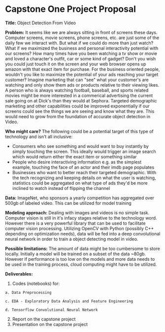 # Capstone One Project Proposal

**Title:** Object Detection From Video

**Problem:** It seems like we are always sitting in front of screens these days. Computer screens, movie screens, phone screens, etc. are just some of the daily few we interact with. But what if we could do more than just watch? What if we maximized the business and personal interactivity potential with our screens? How many times have you been watching a tv show or movie and loved a character's outfit, car or some kind of gadget? Don't you wish you could just touch it on the screen and your web browser opens up amazon with that exact item for purchase. For the business oriented people, wouldn't you like to maximize the potential of your ads reaching your target customer? Imagine marketing that can "see" what your customer's are watching and only show them ads or products relative to their viewing likes. A person who is always watching football, baseball, and sports related movies might be more interested in a commerical advertising the current sale going on at Dick's than they would at Sephora. Targeted demographic marketing and other capabilities could be improved exponentially if our screens could see the things we are seeing and know what they are. This would need to grow from the foundation of accurate object detection in Video.

**Who might care?** The following could be a potential target of this type of technology and isn't all inclusive:
* Consumers who see something and would want to buy instantly by simply touching the screen. This ideally would trigger an image search which would return either the exact item or something similar
* People who desire interactiving information e.g. as the simplest example, touching the face of an actor and their imdb page populates
* Businesses who want to better reach their targeted demographic. With the tech recognizing and keeping details on what the user is watching, statistics could be aggregated on what type of ads they'd be more inclined to watch instead of flipping the channel

**Data:** ImageNet, who sponsors a yearly competition has aggregated over 500gb of labeled video. This can be utilized for model training

**Modeling approach:** Dealing with images and videos is no simple task. Computer vision is still in it's infacy stages relative to the technology word. However there is a very powerful library that can be used to facilitate computer vision processing. Utilizing OpenCV with Python (possibly C++ depending on optimization needs), data will be fed into a deep convolutional neural network in order to train a object detecting model in video.

**Possible limitations:** The amount of data might be too cumbersome to store locally. Initially a model will be trained on a subset of the data ~80gb. However if performance is too low on the models and more data needs to be used in the training process, cloud computing might have to be utilized. 

**Deliverables:** 
1.    Codes (notebooks) for:

	a. Data Preprocessing
	
	c. EDA - Exploratory Data Analysis and Feature Engineering
	
	d. Tensorflow Convolutional Neural Network
	
2.    Report on the capstone project
3.    Presentation on the capstone project
